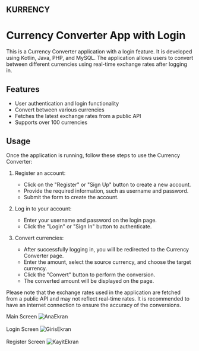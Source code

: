 ## KURRENCY

# Currency Converter App with Login

This is a Currency Converter application with a login feature. It is developed using Kotlin, Java, PHP, and MySQL. The application allows users to convert between different currencies using real-time exchange rates after logging in.

## Features

- User authentication and login functionality
- Convert between various currencies
- Fetches the latest exchange rates from a public API
- Supports over 100 currencies

## Usage

Once the application is running, follow these steps to use the Currency Converter:

1. Register an account:
   - Click on the "Register" or "Sign Up" button to create a new account.
   - Provide the required information, such as username and password.
   - Submit the form to create the account.

2. Log in to your account:
   - Enter your username and password on the login page.
   - Click the "Login" or "Sign In" button to authenticate.

3. Convert currencies:
   - After successfully logging in, you will be redirected to the Currency Converter page.
   - Enter the amount, select the source currency, and choose the target currency.
   - Click the "Convert" button to perform the conversion.
   - The converted amount will be displayed on the page.


Please note that the exchange rates used in the application are fetched from a public API and may not reflect real-time rates. It is recommended to have an internet connection to ensure the accuracy of the conversions.



Main Screen
![AnaEkran](https://user-images.githubusercontent.com/96316375/206135659-d6da4164-9d48-44fd-aa70-d411955555ef.PNG)
<br><br>
Login Screen
![GirisEkran](https://user-images.githubusercontent.com/96316375/206135740-115b5512-dedc-4641-957f-25601854c296.PNG)
<br><br>
Register Screen
![KayitEkran](https://user-images.githubusercontent.com/96316375/206135791-ec466c99-b4ef-4e8f-bd84-b7e856b99eac.PNG)
